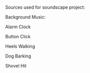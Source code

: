 Sources used for soundscape project:

Background Music:

Alarm Clock

Button Click

Heels Walking

Dog Barking

Shovel Hit
